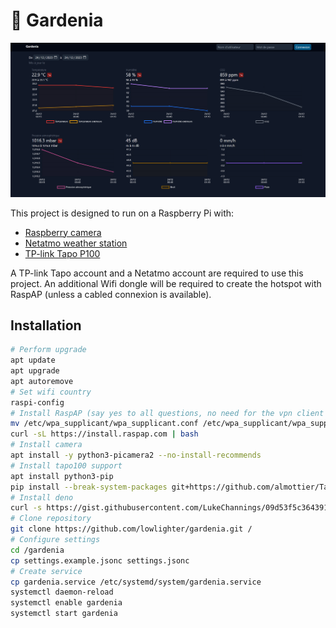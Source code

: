 # 🌻 Gardenia

![](/demo/gardenia_graphs.png)

This project is designed to run on a Raspberry Pi with:

- [Raspberry camera](https://www.raspberrypi.com/documentation/accessories/camera.html)
- [Netatmo weather station](https://dev.netatmo.com/apidocumentation)
- [TP-link Tapo P100](https://www.tp-link.com/fr/home-networking/smart-plug/tapo-p100)

A TP-link Tapo account and a Netatmo account are required to use this project. An additional Wifi dongle will be required to create the hotspot with RaspAP (unless a cabled connexion is available).

## Installation

```sh
# Perform upgrade
apt update
apt upgrade
apt autoremove
# Set wifi country
raspi-config
# Install RaspAP (say yes to all questions, no need for the vpn client though)
mv /etc/wpa_supplicant/wpa_supplicant.conf /etc/wpa_supplicant/wpa_supplicant.conf.bak
curl -sL https://install.raspap.com | bash
# Install camera
apt install -y python3-picamera2 --no-install-recommends
# Install tapo100 support
apt install python3-pip
pip install --break-system-packages git+https://github.com/almottier/TapoP100.git@main
# Install deno
curl -s https://gist.githubusercontent.com/LukeChannings/09d53f5c364391042186518c8598b85e/raw/ac8cd8c675b985edd4b3e16df63ffef14d1f0e24/deno_install.sh | sh
# Clone repository
git clone https://github.com/lowlighter/gardenia.git /
# Configure settings
cd /gardenia
cp settings.example.jsonc settings.jsonc
# Create service
cp gardenia.service /etc/systemd/system/gardenia.service
systemctl daemon-reload
systemctl enable gardenia
systemctl start gardenia
```
